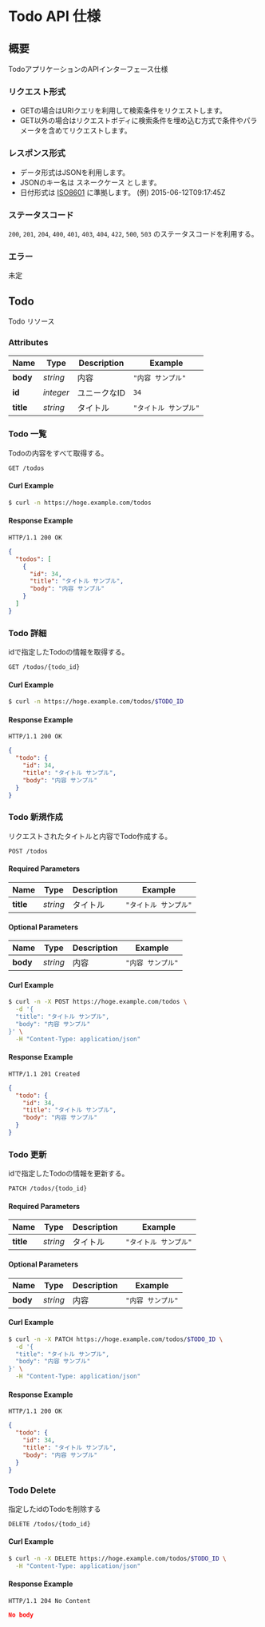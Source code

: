 Todo API 仕様
============

## 概要

TodoアプリケーションのAPIインターフェース仕様


### リクエスト形式

* GETの場合はURIクエリを利用して検索条件をリクエストします。
* GET以外の場合はリクエストボディに検索条件を埋め込む方式で条件やパラメータを含めてリクエストします。


### レスポンス形式

* データ形式はJSONを利用します。
* JSONのキー名は スネークケース とします。
* 日付形式は [ISO8601](https://ja.wikipedia.org/wiki/ISO_8601) に準拠します。 (例) 2015-06-12T09:17:45Z


### ステータスコード

`200`, `201`, `204`, `400`, `401`, `403`, `404`, `422`, `500`, `503` のステータスコードを利用する。


### エラー

未定

## <a name="resource-todo"></a>Todo

Todo リソース

### Attributes

| Name | Type | Description | Example |
| ------- | ------- | ------- | ------- |
| **body** | *string* | 内容 | `"内容 サンプル"` |
| **id** | *integer* | ユニークなID | `34` |
| **title** | *string* | タイトル | `"タイトル サンプル"` |

### Todo 一覧

Todoの内容をすべて取得する。

```
GET /todos
```


#### Curl Example

```bash
$ curl -n https://hoge.example.com/todos
```


#### Response Example

```
HTTP/1.1 200 OK
```

```json
{
  "todos": [
    {
      "id": 34,
      "title": "タイトル サンプル",
      "body": "内容 サンプル"
    }
  ]
}
```

### Todo 詳細

idで指定したTodoの情報を取得する。

```
GET /todos/{todo_id}
```


#### Curl Example

```bash
$ curl -n https://hoge.example.com/todos/$TODO_ID
```


#### Response Example

```
HTTP/1.1 200 OK
```

```json
{
  "todo": {
    "id": 34,
    "title": "タイトル サンプル",
    "body": "内容 サンプル"
  }
}
```

### Todo 新規作成

リクエストされたタイトルと内容でTodo作成する。

```
POST /todos
```

#### Required Parameters

| Name | Type | Description | Example |
| ------- | ------- | ------- | ------- |
| **title** | *string* | タイトル | `"タイトル サンプル"` |


#### Optional Parameters

| Name | Type | Description | Example |
| ------- | ------- | ------- | ------- |
| **body** | *string* | 内容 | `"内容 サンプル"` |


#### Curl Example

```bash
$ curl -n -X POST https://hoge.example.com/todos \
  -d '{
  "title": "タイトル サンプル",
  "body": "内容 サンプル"
}' \
  -H "Content-Type: application/json"
```


#### Response Example

```
HTTP/1.1 201 Created
```

```json
{
  "todo": {
    "id": 34,
    "title": "タイトル サンプル",
    "body": "内容 サンプル"
  }
}
```

### Todo 更新

idで指定したTodoの情報を更新する。

```
PATCH /todos/{todo_id}
```

#### Required Parameters

| Name | Type | Description | Example |
| ------- | ------- | ------- | ------- |
| **title** | *string* | タイトル | `"タイトル サンプル"` |


#### Optional Parameters

| Name | Type | Description | Example |
| ------- | ------- | ------- | ------- |
| **body** | *string* | 内容 | `"内容 サンプル"` |


#### Curl Example

```bash
$ curl -n -X PATCH https://hoge.example.com/todos/$TODO_ID \
  -d '{
  "title": "タイトル サンプル",
  "body": "内容 サンプル"
}' \
  -H "Content-Type: application/json"
```


#### Response Example

```
HTTP/1.1 200 OK
```

```json
{
  "todo": {
    "id": 34,
    "title": "タイトル サンプル",
    "body": "内容 サンプル"
  }
}
```

### Todo Delete

指定したidのTodoを削除する

```
DELETE /todos/{todo_id}
```


#### Curl Example

```bash
$ curl -n -X DELETE https://hoge.example.com/todos/$TODO_ID \
  -H "Content-Type: application/json"
```


#### Response Example

```
HTTP/1.1 204 No Content
```

```json
No body
```


